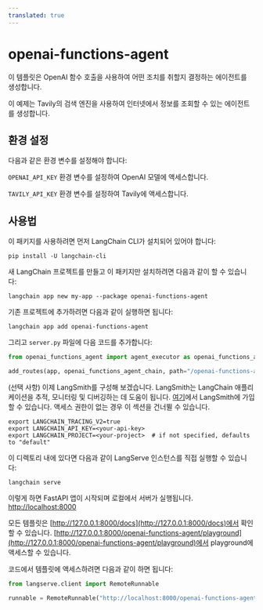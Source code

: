 ```yaml
---
translated: true
---
```


# openai-functions-agent

이 템플릿은 OpenAI 함수 호출을 사용하여 어떤 조치를 취할지 결정하는 에이전트를 생성합니다.

이 예제는 Tavily의 검색 엔진을 사용하여 인터넷에서 정보를 조회할 수 있는 에이전트를 생성합니다.

## 환경 설정

다음과 같은 환경 변수를 설정해야 합니다:

`OPENAI_API_KEY` 환경 변수를 설정하여 OpenAI 모델에 액세스합니다.

`TAVILY_API_KEY` 환경 변수를 설정하여 Tavily에 액세스합니다.

## 사용법

이 패키지를 사용하려면 먼저 LangChain CLI가 설치되어 있어야 합니다:

```shell
pip install -U langchain-cli
```

새 LangChain 프로젝트를 만들고 이 패키지만 설치하려면 다음과 같이 할 수 있습니다:

```shell
langchain app new my-app --package openai-functions-agent
```

기존 프로젝트에 추가하려면 다음과 같이 실행하면 됩니다:

```shell
langchain app add openai-functions-agent
```

그리고 `server.py` 파일에 다음 코드를 추가합니다:

```python
from openai_functions_agent import agent_executor as openai_functions_agent_chain

add_routes(app, openai_functions_agent_chain, path="/openai-functions-agent")
```

(선택 사항) 이제 LangSmith를 구성해 보겠습니다.
LangSmith는 LangChain 애플리케이션을 추적, 모니터링 및 디버깅하는 데 도움이 됩니다.
[여기](https://smith.langchain.com/)에서 LangSmith에 가입할 수 있습니다.
액세스 권한이 없는 경우 이 섹션을 건너뛸 수 있습니다.

```shell
export LANGCHAIN_TRACING_V2=true
export LANGCHAIN_API_KEY=<your-api-key>
export LANGCHAIN_PROJECT=<your-project>  # if not specified, defaults to "default"
```

이 디렉토리 내에 있다면 다음과 같이 LangServe 인스턴스를 직접 실행할 수 있습니다:

```shell
langchain serve
```

이렇게 하면 FastAPI 앱이 시작되며 로컬에서 서버가 실행됩니다.
[http://localhost:8000](http://localhost:8000)

모든 템플릿은 [http://127.0.0.1:8000/docs](http://127.0.0.1:8000/docs)에서 확인할 수 있습니다.
[http://127.0.0.1:8000/openai-functions-agent/playground](http://127.0.0.1:8000/openai-functions-agent/playground)에서 playground에 액세스할 수 있습니다.

코드에서 템플릿에 액세스하려면 다음과 같이 하면 됩니다:

```python
from langserve.client import RemoteRunnable

runnable = RemoteRunnable("http://localhost:8000/openai-functions-agent")
```

